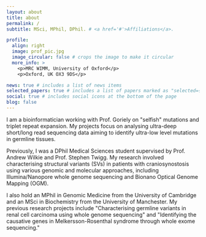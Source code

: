```yaml
---
layout: about
title: about
permalink: /
subtitle: MSci, MPhil, DPhil. # <a href='#'>Affiliations</a>.

profile:
  align: right
  image: prof_pic.jpg
  image_circular: false # crops the image to make it circular
  more_info: >
    <p>MRC WIMM, University of Oxford</p>
    <p>Oxford, UK OX3 9DS</p>

news: true # includes a list of news items
selected_papers: true # includes a list of papers marked as "selected={true}"
social: true # includes social icons at the bottom of the page
blog: false
---
```


I am a bioinformatician working with Prof. Goriely on "selfish" mutations and triplet repeat expansion. My projects focus on analysing ultra-deep short/long read sequencing data aiming to identify ultra-low level mutations in germline tissues.

Previously, I was a DPhil Medical Sciences student supervised by Prof. Andrew Wilkie and Prof. Stephen Twigg. My research involved characterising structural variants (SVs) in patients with craniosynostosis using various genomic and molecular approaches, including Illumina/Nanopore whole genome sequencing and Bionano Optical Genome Mapping (OGM).

I also hold an MPhil in Genomic Medicine from the University of Cambridge and an MSci in Biochemistry from the University of Manchester. My previous research projects include "Characterising germline variants in renal cell carcinoma using whole genome sequencing" and "Identifying the causative genes in Melkersson-Rosenthal syndrome through whole exome sequencing."
